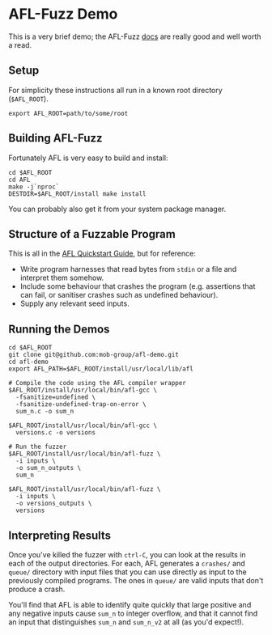 # AFL-Fuzz Demo

This is a very brief demo; the AFL-Fuzz [docs][docs] are really good and well
worth a read.

## Setup

For simplicity these instructions all run in a known root directory
(`$AFL_ROOT`).

```shell
export AFL_ROOT=path/to/some/root
```

## Building AFL-Fuzz

Fortunately AFL is very easy to build and install:

```shell
cd $AFL_ROOT
cd AFL
make -j`nproc`
DESTDIR=$AFL_ROOT/install make install
```

You can probably also get it from your system package manager.

## Structure of a Fuzzable Program

This is all in the [AFL Quickstart Guide][guide], but for reference:
* Write program harnesses that read bytes from `stdin` or a file and interpret
  them somehow.
* Include some behaviour that crashes the program (e.g. assertions that can
  fail, or sanitiser crashes such as undefined behaviour).
* Supply any relevant seed inputs.

## Running the Demos

```shell
cd $AFL_ROOT
git clone git@github.com:mob-group/afl-demo.git
cd afl-demo
export AFL_PATH=$AFL_ROOT/install/usr/local/lib/afl

# Compile the code using the AFL compiler wrapper
$AFL_ROOT/install/usr/local/bin/afl-gcc \
  -fsanitize=undefined \
  -fsanitize-undefined-trap-on-error \
  sum_n.c -o sum_n

$AFL_ROOT/install/usr/local/bin/afl-gcc \
  versions.c -o versions

# Run the fuzzer
$AFL_ROOT/install/usr/local/bin/afl-fuzz \
  -i inputs \
  -o sum_n_outputs \
  sum_n

$AFL_ROOT/install/usr/local/bin/afl-fuzz \
  -i inputs \
  -o versions_outputs \
  versions
```

## Interpreting Results

Once you've killed the fuzzer with `ctrl-C`, you can look at the results in each
of the output directories. For each, AFL generates a `crashes/` and `queue/`
directory with input files that you can use directly as input to the previously
compiled programs. The ones in `queue/` are valid inputs that don't produce a
crash.

You'll find that AFL is able to identify quite quickly that large positive and
any negative inputs cause `sum_n` to integer overflow, and that it cannot find
an input that distinguishes `sum_n` and `sum_n_v2` at all (as you'd expect!).

[docs]: https://github.com/google/AFL/blob/master/README.md
[guide]: https://github.com/google/AFL/blob/master/docs/QuickStartGuide.txt
